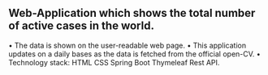 Web-Application which shows the total number of active cases in the world.
-------------------------------------------------------
• The data is shown on the user-readable web page.
• This application updates on a daily bases as the data is fetched from the official open-CV.
• Technology stack: 
   HTML
   CSS
   Spring Boot
   Thymeleaf
   Rest API.

